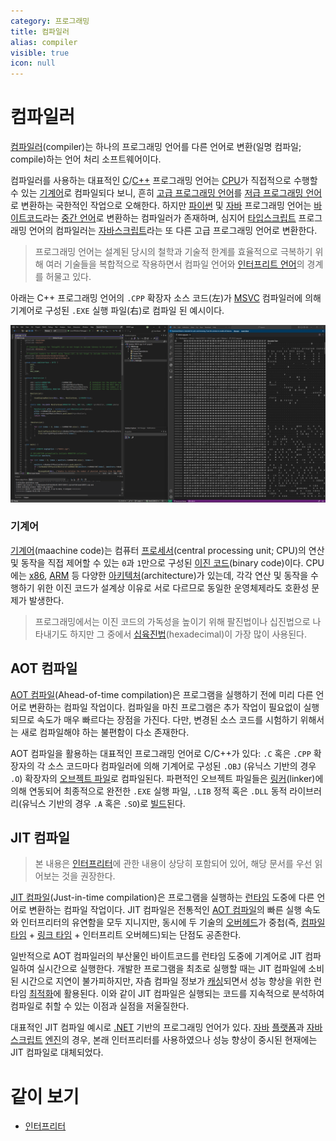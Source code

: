 ```yaml
---
category: 프로그래밍
title: 컴파일러
alias: compiler
visible: true
icon: null
---
```

# 컴파일러
[컴파일러](https://ko.wikipedia.org/wiki/컴파일러)(compiler)는 하나의 프로그래밍 언어를 다른 언어로 변환(일명 컴파일; compile)하는 언어 처리 소프트웨어이다.

컴파일러를 사용하는 대표적인 [C](ko.C)/[C++](ko.Cpp) 프로그래밍 언어는 [CPU](ko.Processor)가 직접적으로 수행할 수 있는 [기계어](#기계어)로 컴파일되다 보니, 흔히 [고급 프로그래밍 언어](https://ko.wikipedia.org/wiki/고급_프로그래밍_언어)를 [저급 프로그래밍 언어](https://ko.wikipedia.org/wiki/저급_프로그래밍_언어)로 변환하는 국한적인 작업으로 오해한다. 하지만 [파이썬](ko.Python) 및 [자바](ko.Java) 프로그래밍 언어는 [바이트코드](ko.Interpreter#바이트코드)라는 [중간 언어](https://ko.wikipedia.org/wiki/중간_표현)로 변환하는 컴파일러가 존재하며, 심지어 [타입스크립트](ko.TypeScript) 프로그래밍 언어의 컴파일러는 [자바스크립트](ko.JavaScript)라는 또 다른 고급 프로그래밍 언어로 변환한다.

>  프로그래밍 언어는 설계된 당시의 철학과 기술적 한계를 효율적으로 극복하기 위해 여러 기술들을 복합적으로 작용하면서 컴파일 언어와 [인터프리트 언어](ko.Interpreter)의 경계를 허물고 있다.

아래는 C++ 프로그래밍 언어의 `.CPP` 확장자 소스 코드(左)가 [MSVC](https://ko.wikipedia.org/wiki/마이크로소프트_비주얼_C++) 컴파일러에 의해 기계어로 구성된 `.EXE` 실행 파일(右)로 컴파일 된 예시이다.

![C++ 프로그래밍 소스 코드, 그리고 <a href="https://ko.wikipedia.org/wiki/X86-64">x64 아키텍처</a> 기계어로 컴파일된 이진 실행 파일](/images/programming_compiler_example.png)

### 기계어
[기계어](https://ko.wikipedia.org/wiki/기계어)(maachine code)는 컴퓨터 [프로세서](ko.Processor)(central processing unit; CPU)의 연산 및 동작을 직접 제어할 수 있는 `0`과 `1`만으로 구성된 [이진 코드](https://ko.wikipedia.org/wiki/이진_코드)(binary code)이다. CPU에는 [x86](https://ko.wikipedia.org/wiki/X86), [ARM](https://ko.wikipedia.org/wiki/ARM_아키텍처) 등 다양한 [아키텍처](https://ko.wikipedia.org/wiki/명령어_집합)(architecture)가 있는데, 각각 연산 및 동작을 수행하기 위한 이진 코드가 설계상 이유로 서로 다르므로 동일한 운영체제라도 호환성 문제가 발생한다.

> 프로그래밍에서는 이진 코드의 가독성을 높이기 위해 팔진법이나 십진법으로 나타내기도 하지만 그 중에서 [십육진법](https://ko.wikipedia.org/wiki/십육진법)(hexadecimal)이 가장 많이 사용된다.

## AOT 컴파일
[AOT 컴파일](https://ko.wikipedia.org/wiki/AOT_컴파일)(Ahead-of-time compilation)은 프로그램을 실행하기 전에 미리 다른 언어로 변환하는 컴파일 작업이다. 컴파일을 마친 프로그램은 추가 작업이 필요없이 실행되므로 속도가 매우 빠르다는 장점을 가진다. 다만, 변경된 소스 코드를 시험하기 위해서는 새로 컴파일해야 하는 불편함이 다소 존재한다.

AOT 컴파일을 활용하는 대표적인 프로그래밍 언어로 C/C++가 있다: `.C` 혹은 `.CPP` 확장자의 각 소스 코드마다 컴파일러에 의해 기계어로 구성된 `.OBJ` (유닉스 기반의 경우 `.O`) 확장자의 [오브젝트 파일](https://ko.wikipedia.org/wiki/목적_파일)로 컴파일된다. 파편적인 오브젝트 파일들은 [링커](https://ko.wikipedia.org/wiki/링커_(컴퓨팅))(linker)에 의해 연동되어 최종적으로 완전한 `.EXE` 실행 파일, `.LIB` 정적 혹은 `.DLL` 동적 라이브러리(유닉스 기반의 경우 `.A` 혹은 `.SO`)로 [빌드](https://ko.wikipedia.org/wiki/소프트웨어_빌드)된다.

## JIT 컴파일
> 본 내용은 [인터프리터](ko.Interpreter)에 관한 내용이 상당히 포함되어 있어, 해당 문서를 우선 읽어보는 것을 권장한다.

[JIT 컴파일](https://ko.wikipedia.org/wiki/JIT_컴파일)(Just-in-time compilation)은 프로그램을 실행하는 [런타임](https://ko.wikipedia.org/wiki/런타임) 도중에 다른 언어로 변환하는 컴파일 작업이다. JIT 컴파일은 전통적인 [AOT 컴파일](#aot-컴파일)의 빠른 실행 속도와 인터프리터의 유연함을 모두 지니지만, 동시에 두 기술의 [오버헤드](https://ko.wikipedia.org/wiki/오버헤드)가 중첩(즉, [컴파일 타임](https://ko.wikipedia.org/wiki/컴파일_타임) + [링크 타임](https://ko.wikipedia.org/wiki/링크_타임) + 인터프리트 오버헤드)되는 단점도 공존한다.

일반적으로 AOT 컴파일러의 부산물인 바이트코드를 런타임 도중에 기계어로 JIT 컴파일하여 실시간으로 실행한다. 개발한 프로그램을 최초로 실행할 때는 JIT 컴파일에 소비된 시간으로 지연이 불가피하지만, 자츰 컴파일 정보가 [캐싱](https://ko.wikipedia.org/wiki/캐시)되면서 성능 향상을 위한 런타임 [최적화](https://en.wikipedia.org/wiki/Adaptive_optimization)에 활용된다. 이와 같이 JIT 컴파일은 실행되는 코드를 지속적으로 분석하여 컴파일로 취할 수 있는 이점과 실점을 저울질한다.

대표적인 JIT 컴파일 예시로 [.NET](ko.Csharp#net) 기반의 프로그래밍 언어가 있다. [자바](ko.Java) [플랫폼](https://ko.wikipedia.org/wiki/자바_(소프트웨어_플랫폼))과 [자바스크립트](ko.JavaScript) [엔진](https://ko.wikipedia.org/wiki/자바스크립트_엔진)의 경우, 본래 인터프리터를 사용하였으나 성능 향상이 중시된 현재에는 JIT 컴파일로 대체되었다.

# 같이 보기
* [인터프리터](ko.Interpreter)
